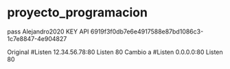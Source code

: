 # proyecto_programacion

pass Alejandro2020
KEY API 6919f3f0db7e6e4917588e87bd1086c3-1c7e8847-4e904827

Original
#Listen 12.34.56.78:80
Listen 80
Cambio a 
#Listen 0.0.0.0:80
Listen 80
